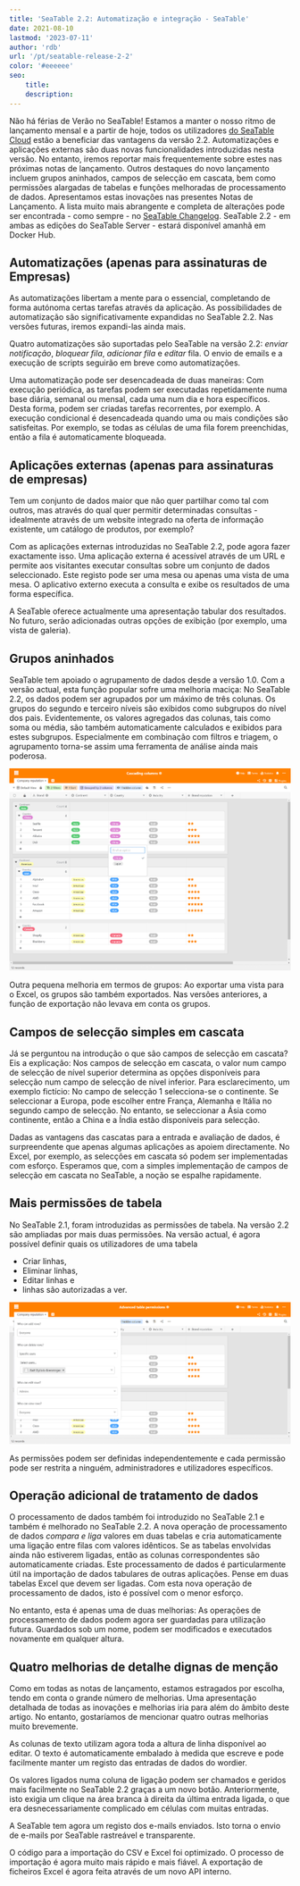 ```yaml
---
title: 'SeaTable 2.2: Automatização e integração - SeaTable'
date: 2021-08-10
lastmod: '2023-07-11'
author: 'rdb'
url: '/pt/seatable-release-2-2'
color: '#eeeeee'
seo:
    title:
    description:
---
```


Não há férias de Verão no SeaTable! Estamos a manter o nosso ritmo de lançamento mensal e a partir de hoje, todos os utilizadores [do SeaTable Cloud](https://cloud.seatable.io) estão a beneficiar das vantagens da versão 2.2. Automatizações e aplicações externas são duas novas funcionalidades introduzidas nesta versão. No entanto, iremos reportar mais frequentemente sobre estes nas próximas notas de lançamento. Outros destaques do novo lançamento incluem grupos aninhados, campos de selecção em cascata, bem como permissões alargadas de tabelas e funções melhoradas de processamento de dados. Apresentamos estas inovações nas presentes Notas de Lançamento. A lista muito mais abrangente e completa de alterações pode ser encontrada - como sempre - no [SeaTable Changelog](https://seatable.io/docs/changelog/version-2-2/?lang=auto). SeaTable 2.2 - em ambas as edições do SeaTable Server - estará disponível amanhã em Docker Hub.

## Automatizações (apenas para assinaturas de Empresas)

As automatizações libertam a mente para o essencial, completando de forma autónoma certas tarefas através da aplicação. As possibilidades de automatização são significativamente expandidas no SeaTable 2.2. Nas versões futuras, iremos expandi-las ainda mais.

Quatro automatizações são suportadas pelo SeaTable na versão 2.2: _enviar notificação_, _bloquear fila_, _adicionar fila_ e _editar_ fila. O envio de emails e a execução de scripts seguirão em breve como automatizações.

Uma automatização pode ser desencadeada de duas maneiras: Com execução periódica, as tarefas podem ser executadas repetidamente numa base diária, semanal ou mensal, cada uma num dia e hora específicos. Desta forma, podem ser criadas tarefas recorrentes, por exemplo. A execução condicional é desencadeada quando uma ou mais condições são satisfeitas. Por exemplo, se todas as células de uma fila forem preenchidas, então a fila é automaticamente bloqueada.

## Aplicações externas (apenas para assinaturas de empresas)

Tem um conjunto de dados maior que não quer partilhar como tal com outros, mas através do qual quer permitir determinadas consultas - idealmente através de um website integrado na oferta de informação existente, um catálogo de produtos, por exemplo?

Com as aplicações externas introduzidas no SeaTable 2.2, pode agora fazer exactamente isso. Uma aplicação externa é acessível através de um URL e permite aos visitantes executar consultas sobre um conjunto de dados seleccionado. Este registo pode ser uma mesa ou apenas uma vista de uma mesa. O aplicativo externo executa a consulta e exibe os resultados de uma forma específica.

A SeaTable oferece actualmente uma apresentação tabular dos resultados. No futuro, serão adicionadas outras opções de exibição (por exemplo, uma vista de galeria).

## Grupos aninhados

SeaTable tem apoiado o agrupamento de dados desde a versão 1.0. Com a versão actual, esta função popular sofre uma melhoria maciça: No SeaTable 2.2, os dados podem ser agrupados por um máximo de três colunas. Os grupos do segundo e terceiro níveis são exibidos como subgrupos do nível dos pais. Evidentemente, os valores agregados das colunas, tais como soma ou média, são também automaticamente calculados e exibidos para estes subgrupos. Especialmente em combinação com filtros e triagem, o agrupamento torna-se assim uma ferramenta de análise ainda mais poderosa.

![Colunas em cascata e grupos aninhados](images/Cascading-columns.png)

Outra pequena melhoria em termos de grupos: Ao exportar uma vista para o Excel, os grupos são também exportados. Nas versões anteriores, a função de exportação não levava em conta os grupos.

## Campos de selecção simples em cascata

Já se perguntou na introdução o que são campos de selecção em cascata? Eis a explicação: Nos campos de selecção em cascata, o valor num campo de selecção de nível superior determina as opções disponíveis para selecção num campo de selecção de nível inferior. Para esclarecimento, um exemplo fictício: No campo de selecção 1 selecciona-se o continente. Se seleccionar a Europa, pode escolher entre França, Alemanha e Itália no segundo campo de selecção. No entanto, se seleccionar a Ásia como continente, então a China e a Índia estão disponíveis para selecção.

Dadas as vantagens das cascatas para a entrada e avaliação de dados, é surpreendente que apenas algumas aplicações as apoiem directamente. No Excel, por exemplo, as selecções em cascata só podem ser implementadas com esforço. Esperamos que, com a simples implementação de campos de selecção em cascata no SeaTable, a noção se espalhe rapidamente.

## Mais permissões de tabela

No SeaTable 2.1, foram introduzidas as permissões de tabela. Na versão 2.2 são ampliadas por mais duas permissões. Na versão actual, é agora possível definir quais os utilizadores de uma tabela

- Criar linhas,
- Eliminar linhas,
- Editar linhas e
- linhas são autorizadas a ver.

![Permissões de tabelas avançadas](images/Advanced-table-permissions.png)

As permissões podem ser definidas independentemente e cada permissão pode ser restrita a ninguém, administradores e utilizadores específicos.

## Operação adicional de tratamento de dados

O processamento de dados também foi introduzido no SeaTable 2.1 e também é melhorado no SeaTable 2.2. A nova operação de processamento de dados _compara e liga_ valores em duas tabelas e cria automaticamente uma ligação entre filas com valores idênticos. Se as tabelas envolvidas ainda não estiverem ligadas, então as colunas correspondentes são automaticamente criadas. Este processamento de dados é particularmente útil na importação de dados tabulares de outras aplicações. Pense em duas tabelas Excel que devem ser ligadas. Com esta nova operação de processamento de dados, isto é possível com o menor esforço.

No entanto, esta é apenas uma de duas melhorias: As operações de processamento de dados podem agora ser guardadas para utilização futura. Guardados sob um nome, podem ser modificados e executados novamente em qualquer altura.

## Quatro melhorias de detalhe dignas de menção

Como em todas as notas de lançamento, estamos estragados por escolha, tendo em conta o grande número de melhorias. Uma apresentação detalhada de todas as inovações e melhorias iria para além do âmbito deste artigo. No entanto, gostaríamos de mencionar quatro outras melhorias muito brevemente.

As colunas de texto utilizam agora toda a altura de linha disponível ao editar. O texto é automaticamente embalado à medida que escreve e pode facilmente manter um registo das entradas de dados do wordier.

Os valores ligados numa coluna de ligação podem ser chamados e geridos mais facilmente no SeaTable 2.2 graças a um novo botão. Anteriormente, isto exigia um clique na área branca à direita da última entrada ligada, o que era desnecessariamente complicado em células com muitas entradas.

A SeaTable tem agora um registo dos e-mails enviados. Isto torna o envio de e-mails por SeaTable rastreável e transparente.

O código para a importação do CSV e Excel foi optimizado. O processo de importação é agora muito mais rápido e mais fiável. A exportação de ficheiros Excel é agora feita através de um novo API interno.
